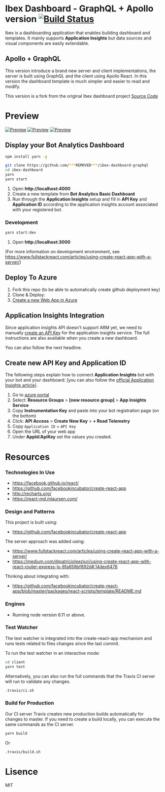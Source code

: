 # Ibex Dashboard - GraphQL + Apollo version [![Build Status](https://travis-ci.org/***REMOVED***/ibex-dashboard-graphql.svg?branch=agql-server-endpoint)](https://travis-ci.org/***REMOVED***/ibex-dashboard-graphql)

Ibex is a dashboarding application that enables building dashboard and templates.
It mainly supports **Application Insights** but data sources and visual components are easily extendable.

## Apollo + GraphQL
This version introduce a brand new server and client implementations, the server is built using GraphQL and the client using Apollo React.
In this version the dashboard template is much simpler and easier to read and modify.

This version is a fork from the original Ibex dashboard project [Source Code](https://github.com/CatalystCode/ibex-dashboard)

# Preview

[![Preview](/docs/images/bot-fmk-dashboard.png)](/docs/images/bot-fmk-dashboard.png)
[![Preview](/docs/images/bot-fmk-dashboard-msgs.png)](/docs/images/bot-fmk-dashboard-msgs.png)
[![Preview](/docs/images/bot-fmk-dashboard-intent.png)](/docs/images/bot-fmk-dashboard-intent.png)

## Display your Bot Analytics Dashboard

```bash
npm install yarn -g

git clone https://github.com/***REMOVED***/ibex-dashboard-graphql
cd ibex-dashboard
yarn
yarn start
```

1. Open **http://localhost:4000**
2. Create a new template from **Bot Analytics Basic Dashboard**
3. Run through the **Application Insights** setup and fill in **API Key** and **Application ID** according to the application insights account associated with your registered bot.

### Development

```bash
yarn start:dev
```

1. Open **http://localhost:3000**

(For more information on development environment, see https://www.fullstackreact.com/articles/using-create-react-app-with-a-server/)

## Deploy To Azure

1. Fork this repo (to be able to automatically create github deployment key)
2. Clone & Deploy:
3. [Create a new Web App in Azure](https://docs.microsoft.com/en-us/azure/app-service-web/app-service-continuous-deployment)

## Application Insights Integration

Since application insights API doesn't support ARM yet, we need to manually [create an API Key](https://dev.applicationinsights.io/documentation/Authorization/API-key-and-App-ID) for the application insights service.
The full instructions are also available when you create a new dashboard.

You can also follow the next headline.

## Create new API Key and Application ID

The following steps explain how to connect **Application Insights** bot with your bot and your dashboard:
[you can also follow the [official Application Insights article](https://dev.applicationinsights.io/documentation/Authorization/API-key-and-App-ID)].

1. Go to [azure portal](https://portal.azure.com)
2. Select: **Resource Groups** > **[new resource group]** > **App Insights Service**
3. Copy **Instrumentation Key** and paste into your bot registration page (on the bottom)
4. Click: **API Access** > **Create New Key** > **+ Read Telemetry**
5. Copy `Application ID` + `API Key`
6. Open the URL of your web app
7. Under **AppId**/**ApiKey** set the values you created.

# Resources

### Technologies In Use

* https://facebook.github.io/react/
* https://github.com/facebookincubator/create-react-app
* http://recharts.org/
* https://react-md.mlaursen.com/

### Design and Patterns
This project is built using:

* https://github.com/facebookincubator/create-react-app

The server approach was added using:

* https://www.fullstackreact.com/articles/using-create-react-app-with-a-server/
* https://medium.com/@patriciolpezjuri/using-create-react-app-with-react-router-express-js-8fa658bf892d#.14dex6478

Thinking about integrating with:

* https://github.com/facebookincubator/create-react-app/blob/master/packages/react-scripts/template/README.md


### Engines

* Running node version 6.11 or above. 

### Test Watcher
The test watcher is integrated into the create-react-app mechanism and runs tests related to files changes since the last commit.

To run the test watcher in an interactive mode:

```bash
cd client
yarn test
```

Alternatively, you can also run the full commands that the Travis CI server
will run to validate any changes.

```bash
.travis/ci.sh
```

### Build for Production
Our CI server Travis creates new production builds automatically for changes
to master. If you need to create a build locally, you can execute the same
commands as the CI server.

```bash
yarn build
```

Or

```bash
.travis/build.sh
```

# Lisence
MIT